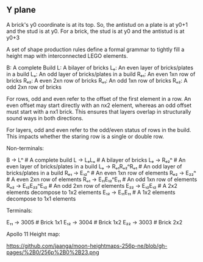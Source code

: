 ## Y plane

A brick's y0 coordinate is at its top. So, the antistud on a plate is at y0+1 and the stud is at y0. For a brick, the stud is at y0 and the antistud is at y0+3



A set of shape production rules define a formal grammar to tightly fill a height map with interconnected LEGO elements.

B: A complete Build
L: A bilayer of bricks
Lₑ: An even layer of bricks/plates in a build
Lₒ: An odd layer of bricks/plates in a build
Rₑ₁: An even 1xn row of bricks
Rₑ₂: A even 2xn row of bricks
Rₒ₁: An odd 1xn row of bricks
Rₒ₂: A odd 2xn row of bricks

For rows, odd and even refer to the offset of the first element in a row. An even offset may start directly with an nx2 element, whereas an odd offset must start with a nx1 brick. This ensures that layers overlap in structurally sound ways in both directions.

For layers, odd and even refer to the odd/even status of rows in the build. This impacts whether the staring row is a single or double row.

Non-terminals:

B -> Lⁿ # A complete build
L -> LₑLₒ # A bilayer of bricks
Lₑ -> Rₑ₂ⁿ # An even layer of bricks/plates in a build
Lₒ -> Rₒ₁Rₒ₂ⁿRₒ₁ # An odd layer of bricks/plates in a build
Rₑ₁ -> E₁₂ⁿ # An even 1xn row of elements
Rₑ₂ -> E₂₂ⁿ # A even 2xn row of elements
Rₒ₁ -> E₁₁E₁₂ⁿE₁₁ # An odd 1xn row of elements
Rₒ₂ -> E₁₂E₂₂ⁿE₁₂ # An odd 2xn row of elements
E₂₂ -> E₁₂E₁₂ # A 2x2 elements decompose to 1x2 elements
E₁₂ -> E₁₁E₁₁ # A 1x2 elements decompose to 1x1 elements

Terminals:

E₁₁ -> 3005 # Brick 1x1
E₁₂ -> 3004 # Brick 1x2
E₂₂ -> 3003 # Brick 2x2

Apollo 11 Height map:

https://github.com/jaanga/moon-heightmaps-256p-ne/blob/gh-pages/%2B0/256p%2B0%2B23.png

